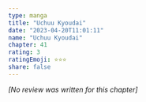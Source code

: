 ```yaml
---
type: manga
title: "Uchuu Kyoudai"
date: "2023-04-20T11:01:11"
name: "Uchuu Kyoudai"
chapter: 41
rating: 3
ratingEmoji: ⭐️⭐️⭐️
share: false
---
```


_[No review was written for this chapter]_
